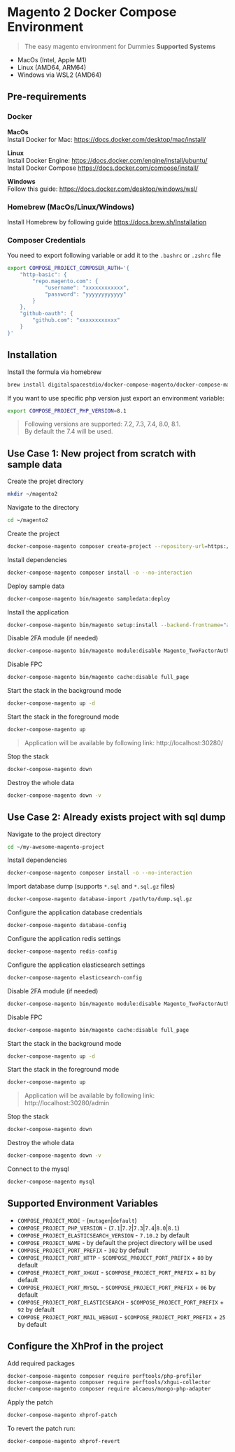 # Magento 2 Docker Compose Environment
> The easy magento environment for Dummies
**Supported Systems**
* MacOs (Intel, Apple M1)
* Linux (AMD64, ARM64)
* Windows via WSL2 (AMD64)

## Pre-requirements
### Docker
**MacOs**  
Install Docker for Mac: https://docs.docker.com/desktop/mac/install/  

**Linux**  
Install Docker Engine: https://docs.docker.com/engine/install/ubuntu/  
Install Docker Compose https://docs.docker.com/compose/install/  

**Windows**  
Follow this guide: https://docs.docker.com/desktop/windows/wsl/  

### Homebrew (MacOs/Linux/Windows)
Install Homebrew by following guide https://docs.brew.sh/Installation

### Composer Credentials
You need to export following variable or add it to the `.bashrc` or `.zshrc` file
```bash
export COMPOSE_PROJECT_COMPOSER_AUTH='{
    "http-basic": {
        "repo.magento.com": {
            "username": "xxxxxxxxxxxx",
            "password": "yyyyyyyyyyyy"
        }
    },
    "github-oauth": {
        "github.com": "xxxxxxxxxxxx"
    }
}'
````

## Installation
Install the formula via homebrew
```bash
brew install digitalspacestdio/docker-compose-magento/docker-compose-magento
```

If you want to use specific php version just export an environment variable:
```bash
export COMPOSE_PROJECT_PHP_VERSION=8.1
```
> Following versions are supported: 7.2, 7.3, 7.4, 8.0, 8.1.   
> By default the 7.4 will be used.   

## Use Case 1: New project from scratch with sample data

Create the projet directory
```bash
mkdir ~/magento2
```

Navigate to the directory
```bash
cd ~/magento2
```

Create the project
```bash
docker-compose-magento composer create-project --repository-url=https://repo.magento.com/ magento/project-community-edition=^2 /var/www
```

Install dependencies
```bash
docker-compose-magento composer install -o --no-interaction
```

Deploy sample data
```bash
docker-compose-magento bin/magento sampledata:deploy
```

Install the application
```bash
docker-compose-magento bin/magento setup:install --backend-frontname="admin" --key="admin" --session-save="files" --db-host="database:3306" --db-name="magento2" --db-user="magento2" --db-password="magento2" --base-url="http://localhost:30280/" --base-url-secure="https://localhost:30280/" --admin-user="admin" --admin-password='$ecretPassw0rd' --admin-email="johndoe@example.com" --admin-firstname="John" --admin-lastname="Doe" --key="26765209cb05b93729898c892d18a8dd" --search-engine=elasticsearch7  --elasticsearch-host=elasticsearch --elasticsearch-port=9200
```

Disable 2FA module (if needed)
```bash
docker-compose-magento bin/magento module:disable Magento_TwoFactorAuth
```

Disable FPC
```bash
docker-compose-magento bin/magento cache:disable full_page
```

Start the stack in the background mode
```bash
docker-compose-magento up -d
```

Start the stack in the foreground mode
```bash
docker-compose-magento up
```
> Application will be available by following link: http://localhost:30280/

Stop the stack
```bash
docker-compose-magento down
```

Destroy the whole data
```bash
docker-compose-magento down -v
```

## Use Case 2: Already exists project with sql dump
Navigate to the project directory
```bash
cd ~/my-awesome-magento-project
```

Install dependencies
```bash
docker-compose-magento composer install -o --no-interaction
```

Import database dump (supports `*.sql` and `*.sql.gz` files)
```bash
docker-compose-magento database-import /path/to/dump.sql.gz
```

Configure the application database credentials
```bash
docker-compose-magento database-config
```

Configure the application redis settings
```bash
docker-compose-magento redis-config
```

Configure the application elasticsearch settings
```bash
docker-compose-magento elasticsearch-config
```

Disable 2FA module (if needed)
```bash
docker-compose-magento bin/magento module:disable Magento_TwoFactorAuth
```

Disable FPC
```bash
docker-compose-magento bin/magento cache:disable full_page
```

Start the stack in the background mode
```bash
docker-compose-magento up -d
```

Start the stack in the foreground mode
```bash
docker-compose-magento up
```
> Application will be available by following link: http://localhost:30280/admin

Stop the stack
```bash
docker-compose-magento down
```

Destroy the whole data
```bash
docker-compose-magento down -v
```

Connect to the mysql
```bash
docker-compose-magento mysql
```

## Supported Environment Variables
* `COMPOSE_PROJECT_MODE` - (`mutagen`|`default`)
* `COMPOSE_PROJECT_PHP_VERSION` - (`7.1`|`7.2`|`7.3`|`7.4`|`8.0`|`8.1`)
* `COMPOSE_PROJECT_ELASTICSEARCH_VERSION` - `7.10.2` by default
* `COMPOSE_PROJECT_NAME` - by default the project directory will be used
* `COMPOSE_PROJECT_PORT_PREFIX` - `302` by default
* `COMPOSE_PROJECT_PORT_HTTP` - `$COMPOSE_PROJECT_PORT_PREFIX` + `80` by default
* `COMPOSE_PROJECT_PORT_XHGUI` - `$COMPOSE_PROJECT_PORT_PREFIX` + `81` by default
* `COMPOSE_PROJECT_PORT_MYSQL` - `$COMPOSE_PROJECT_PORT_PREFIX` + `06` by default
* `COMPOSE_PROJECT_PORT_ELASTICSEARCH` - `$COMPOSE_PROJECT_PORT_PREFIX` + `92` by default
* `COMPOSE_PROJECT_PORT_MAIL_WEBGUI` - `$COMPOSE_PROJECT_PORT_PREFIX` + `25` by default

## Configure the XhProf in the project

Add required packages 
```bash
docker-compose-magento composer require perftools/php-profiler 
docker-compose-magento composer require perftools/xhgui-collector
docker-compose-magento composer require alcaeus/mongo-php-adapter
```

Apply the patch

```bash
docker-compose-magento xhprof-patch
```

To revert the patch run:
```bash
docker-compose-magento xhprof-revert
```

